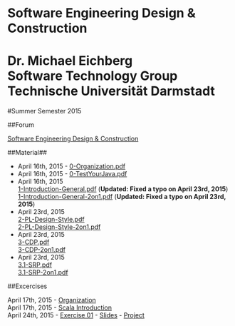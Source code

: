 Software Engineering Design & Construction
==
Dr. Michael Eichberg  
Software Technology Group  
Technische Universität Darmstadt  
===

#Summer Semester 2015

##Forum

[Software Engineering Design & Construction](https://www.fachschaft.informatik.tu-darmstadt.de/forum//viewforum.php?f=234)


##Material##

 * April 16th, 2015 - [0-Organization.pdf](0-Organization.pdf)  
 * April 16th, 2015 - [0-TestYourJava.pdf](0-TestYourJava.pdf)  
 * April 16th, 2015  
  [1-Introduction-General.pdf](1-Introduction-General.pdf) (**Updated: Fixed a typo on April 23rd, 2015**)   
  [1-Introduction-General-2on1.pdf](1-Introduction-General-2on1.pdf) (**Updated: Fixed a typo on April 23rd, 2015**)   
 * April 23rd, 2015  
  [2-PL-Design-Style.pdf](2-PL-Design-Style.pdf)  
  [2-PL-Design-Style-2on1.pdf](2-PL-Design-Style-2on1.pdf)
 * April 23rd, 2015  
  [3-CDP.pdf](3-CDP.pdf)  
  [3-CDP-2on1.pdf](3-CDP-2on1.pdf)  
 * April 23rd, 2015  
  [3.1-SRP.pdf](3.1-SRP.pdf)  
  [3.1-SRP-2on1.pdf](3.1-SRP-2on1.pdf)  


##Excercises

April 17th, 2015 - [Organization](Exercises/ex00/orga.pdf)  
April 17th, 2015 - [Scala Introduction](Exercises/ex00/scala.pdf)  
April 24th, 2015 - [Exercise 01](Exercises/ex01/ex01.pdf) - [Slides](Exercises/ex01/ex01slides.pdf) - [Project](Exercises/ex01/ex01.zip)